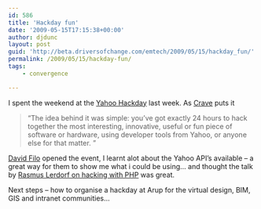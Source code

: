 ```yaml
---
id: 586
title: 'Hackday fun'
date: '2009-05-15T17:15:38+00:00'
author: djdunc
layout: post
guid: 'http://beta.driversofchange.com/emtech/2009/05/15/hackday_fun/'
permalink: /2009/05/15/hackday-fun/
tags:
    - convergence

---
```


I spent the weekend at the [Yahoo Hackday](http://openhacklondon.pbworks.com/) last week. As [Crave](http://crave.cnet.co.uk/software/0,39029471,49302231,00.htm) puts it

> “The idea behind it was simple: you’ve got exactly 24 hours to hack together the most interesting, innovative, useful or fun piece of software or hardware, using developer tools from Yahoo, or anyone else for that matter. ”

[David Filo](http://www.guardian.co.uk/technology/2009/may/14/yahoo-david-filo) opened the event, I learnt alot about the Yahoo API’s available – a great way for them to show me what i could be using… and thought the talk by [Rasmus Lerdorf on hacking with PHP](http://talks.php.net/show/openhack) was great.

Next steps – how to organise a hackday at Arup for the virtual design, BIM, GIS and intranet communities…